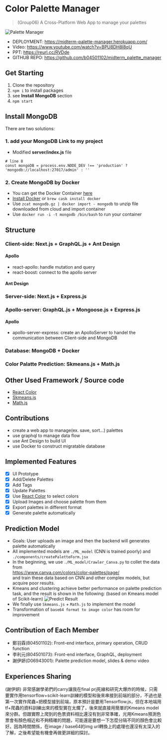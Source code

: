 # Color Palette Manager
> (Group06) A Cross-Platform Web App to manage your palettes

![Palette Manager](https://i.imgur.com/yDFRvCe.png)

* DEPLOYMENT: https://midterm-palette-manager.herokuapp.com/
* Video: https://www.youtube.com/watch?v=BPU8DH8l8qU  
* PPT: https://reurl.cc/RVDde
* GITHUB REPO: https://github.com/b04501102/midterm_palette_manager
  
## Get Starting
1. Clone the repository
2. `npm i` to install packages
3. see **Install MongoDB** section
4. `npm start`

## Install MongoDB
There are two solutions:
### 1. add your MongoDB Link to my project
* Modified **server/index.js** file
```
# line 8
const mongoDB = process.env.NODE_DEV !== 'production' ? 'mongodb://localhost:27017/admin' : ''
```
### 2. Create MongoDB by Docker
* You can get the Docker Container [here](https://drive.google.com/file/d/1s2VkkvBL8s_kWjRYqlBNuGi13eILF_2B/view?usp=sharing)
* [Install Docker](https://www.docker.com/products/docker-desktop) or `brew cask install docker`
* Use `zcat mongodb.gz | docker import - mongodb` to unzip file downloaded from cloud and import container 
* Use `docker run -i -t mongodb /bin/bash` to run your container

## Structure
### Client-side: Next.js + GraphQL.js + Ant Design
#### Apollo
* react-apollo: handle mutation and query
* react-boost: connect to the apollo server
#### Ant Design
### Server-side: Next.js + Express.js
### Apollo-server: GraphQL.js + Mongoose.js + Express.js
#### Apollo
* apollo-server-express: create an ApolloServer to handel the communication between  Client-side and MongoDB
### Database: MongoDB + Docker
### Color Palatte Prediction: Skmeans.js + Math.js

## Other Used Framework / Source code 
* [React Color](http://casesandberg.github.io/react-color/)
* [Skmeans.js](https://github.com/solzimer/skmeans)
* [Math.js](https://mathjs.org)

## Contributions
* create a web app to manage(ex. save, sort...) palettes
* use graphql to manage data flow
* use Ant Design to build UI
* use Docker to construct migratable database

## Implemented Features
- [x] UI Prototype
- [x] Add/Delete Palettes
- [x] Add Tags
- [x] Update Palettes
- [x] Use [React Color](http://casesandberg.github.io/react-color/) to select colors
- [x] Upload Images and choose palette from them 
- [x] Export palettes in different format
- [x] Generate palette automatically

## Prediction Model
* Goals: User uploads an image and then the backend will generates palette automatically
* All implemented models are `./ML_model` (CNN is trained poorly) and `./components/createPaletteForm.jsx`
* In the beginning, we use `./ML_model/Crawler_Canva.py` to collet the data from  
https://www.canva.com/colors/color-palettes/page/  
and train these data based on CNN and other complex models, but acquire poor results.
* Kmeans and clustering achieve better performance on palette prediction task, and the result is shown in the following:
(based on Kmeans model of Scikit-learn)
![Predict Result](https://i.imgur.com/b66ZFm4.png)
* We finally use `Skmeans.js` + `Math.js` to implement the model
* Transformation of `base64 format to image color` has room for improvement

## Contribution of Each Member
* 鄭羽霖(B04501102): Front-end interface, primary operation, CRUD function
* 李利元(B04501073): Front-end interface, GraphQL, deployment
* 謝伊妍(D06943001): Palette prediction model, slides & demo video

## Experiences Sharing 

(謝伊妍)
非常感謝學弟們的carry讓我在final prj死線和研究大爆炸的時候，只需要實作用tensorflow+scikit-learn訓練的模型和後來串接到前端的部分，不過也是第一次實作爬蟲+把模型接到前端，原本預計是要用Tensorflow.js，但在本地端用tf+爬蟲的資料訓練出來的模型實在太爛了，後來就直接用簡單的Kmeans model來分群。但跟實際上爬到的色票資料相比還沒有到非常準確，光用Kmeans預測色票會有顏色相近和不夠精確的問題，可能還是要想一下怎麼分隔不同的顏色會比較好。因為時間關係，在image / base64的img url轉換上的處理也還沒有太深入的了解，之後希望能有機會再做更詳細的探討。
